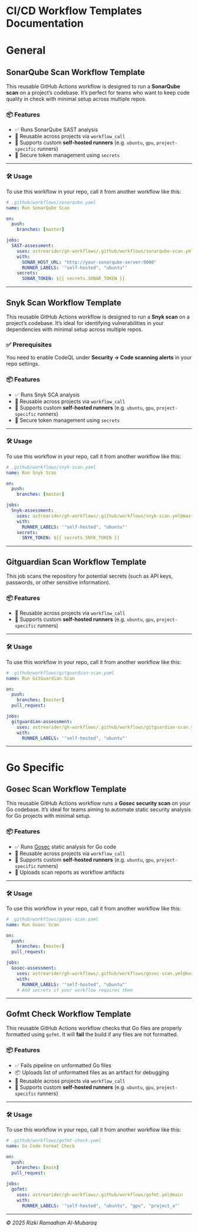 # CI/CD Workflow Templates Documentation

# General

## SonarQube Scan Workflow Template

This reusable GitHub Actions workflow is designed to run a **SonarQube scan** on a project’s codebase.
It’s perfect for teams who want to keep code quality in check with minimal setup across multiple repos.

### 📦 Features

* ✅ Runs SonarQube SAST analysis
* 🧠 Reusable across projects via `workflow_call`
* 💪 Supports custom **self-hosted runners** (e.g. `ubuntu`, `gpu`, `project-specific` runners)
* 🔐 Secure token management using `secrets`

---

### 🛠 Usage

To use this workflow in your repo, call it from another workflow like this:

```yaml
# .github/workflows/sonarqube.yaml
name: Run SonarQube Scan

on:
  push:
    branches: [master]

jobs:
  SAST-assessment:
    uses: astrearider/gh-workflows/.github/workflows/sonarqube-scan.yml@master
    with:
      SONAR_HOST_URL: "http://your-sonarqube-server:9000"
      RUNNER_LABELS: '"self-hosted", "ubuntu"'
    secrets:
      SONAR_TOKEN: ${{ secrets.SONAR_TOKEN }}
```

---

## Snyk Scan Workflow Template

This reusable GitHub Actions workflow is designed to run a **Snyk scan** on a project’s codebase.
It’s ideal for identifying vulnerabilities in your dependencies with minimal setup across multiple repos.

### ✅ Prerequisites

You need to enable CodeQL under **Security → Code scanning alerts** in your repo settings.

### 📦 Features

* ✅ Runs Snyk SCA analysis
* 🧠 Reusable across projects via `workflow_call`
* 💪 Supports custom **self-hosted runners** (e.g. `ubuntu`, `gpu`, `project-specific` runners)
* 🔐 Secure token management using `secrets`

---

### 🛠 Usage

To use this workflow in your repo, call it from another workflow like this:

```yaml
# .github/workflows/snyk-scan.yaml
name: Run Snyk Scan

on:
  push:
    branches: [master]

jobs:
  Snyk-assessment:
    uses: astrearider/gh-workflows/.github/workflows/snyk-scan.yml@master
    with:
      RUNNER_LABELS: '"self-hosted", "ubuntu"'
    secrets:
      SNYK_TOKEN: ${{ secrets.SNYK_TOKEN }}
```

---

## Gitguardian Scan Workflow Template

This job scans the repository for potential secrets (such as API keys, passwords, or other sensitive information).

### 📦 Features

* 🧠 Reusable across projects via `workflow_call`
* 💪 Supports custom **self-hosted runners** (e.g. `ubuntu`, `gpu`, `project-specific` runners)

---

### 🛠 Usage

To use this workflow in your repo, call it from another workflow like this:

```yaml
# .github/workflows/gitguardian-scan.yaml
name: Run GitGuardian Scan

on:
  push:
    branches: [master]
  pull_request:

jobs:
  gitguardian-assessment:
    uses: astrearider/gh-workflows/.github/workflows/gitguardian-scan.yml@master
    with:
      RUNNER_LABELS: '"self-hosted", "ubuntu"'
```

---

# Go Specific

## Gosec Scan Workflow Template

This reusable GitHub Actions workflow runs a **Gosec security scan** on your Go codebase.
It’s ideal for teams aiming to automate static security analysis for Go projects with minimal setup.

### 📦 Features

* ✅ Runs [Gosec](https://github.com/securego/gosec) static analysis for Go code
* 🧠 Reusable across projects via `workflow_call`
* 💪 Supports custom **self-hosted runners** (e.g. `ubuntu`, `gpu`, `project-specific` runners)
* 📄 Uploads scan reports as workflow artifacts

---

### 🛠 Usage

To use this workflow in your repo, call it from another workflow like this:

```yaml
# .github/workflows/gosec-scan.yaml
name: Run Gosec Scan

on:
  push:
    branches: [master]
  pull_request:

jobs:
  Gosec-assessment:
    uses: astrearider/gh-workflows/.github/workflows/gosec-scan.yml@master
    with:
      RUNNER_LABELS: '"self-hosted", "ubuntu"'
    # Add secrets if your workflow requires them
```

---

## Gofmt Check Workflow Template

This reusable GitHub Actions workflow checks that Go files are properly formatted using `gofmt`. It will **fail** the build if any files are not formatted.

### 📦 Features

* ✅ Fails pipeline on unformatted Go files
* 📦 Uploads list of unformatted files as an artifact for debugging
* 🧠 Reusable across projects via `workflow_call`
* 💪 Supports custom **self-hosted runners** (e.g. `ubuntu`, `gpu`, `project-specific` runners)

---

### 🛠 Usage

To use this workflow in your repo, call it from another workflow like this:

```yaml
# .github/workflows/gofmt-check.yaml
name: Go Code Format Check

on:
  push:
    branches: [main]
  pull_request:

jobs:
  gofmt:
    uses: astrearider/gh-workflows/.github/workflows/gofmt.yml@main
    with:
      RUNNER_LABELS: '"self-hosted", "ubuntu", "gpu", "project_a"'
```

---

*© 2025 Rizki Ramadhan Al-Mubaraq*
